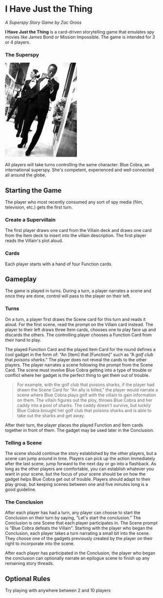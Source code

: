 # I Have Just the Thing

*A Superspy Story Game by Zac Gross*

**I Have Just the Thing** is a card-driven storytelling game that emulates spy movies like James Bond or Mission Impossible. The game is intended for 3 or 4 players.

### The Superspy

![SuperSpy](PrototypeArt/SuperSpyTemp.jpg)

All players will take turns controlling the same character: Blue Cobra, an international superspy. She's competent, experienced and well connected all around the globe.

## Starting the Game

The player who most recently consumed any sort of spy media (film, television, etc.) gets the first turn.

### Create a Supervillain

The first player draws one card from the Villain deck and draws one card from the Item deck to insert into the villain description. The first player reads the Villain's plot aloud.

### Cards

Each player starts with a hand of four Function cards.

## Gameplay

The game is played in turns. During a turn, a player narrates a scene and once they are done, control will pass to the player on their left. 

### Turns
On a turn, a player first draws the Scene card for this turn and reads it aloud. For the first scene, read the prompt on the Villain card instead. The player to their left draws three Item cards, chooses one to play face up and discards the others. The controlling player chooses a Function Card from their hand to play.

The played Function Card and the played Item Card for the round defines a cool gadget in the form of: “An [Item] that [Function]” such as “A *golf club* that *poisons sharks*.” The player does not reveal the cards to the other players. The player narrates a scene following the prompt from the Scene Card. The scene must involve Blue Cobra getting into a type of trouble or conflict where her gadget is the perfect thing to get them out of trouble.

> For example, with the golf club that poisons sharks, if the player had drawn the Scene Card for "An ally is killed," the player would narrate a scene where Blue Cobra plays golf with the villain to gain information on them. The villain figures out the ploy, throws Blue Cobra and her caddy into a pool of sharks. The caddy doesn't survive, but luckily Blue Cobra brought her golf club that poisons sharks and is able to take out the sharks and get away.

After their turn, the player places the played Function and Item cards together in front of them. The gadget may be used later in the Conclusion.

### Telling a Scene

The scene should continue the story established by the other players, but a scene can jump around in time. Players can pick up the action immediately after the last scene, jump forward to the next day or go into a flashback. As long as the other players are comfortable, you can establish whatever you want in your scene, but the focus of your scene should be on how the gadget helps Blue Cobra get out of trouble. Players should adapt to their play group, but keeping scenes between one and five minutes long is a good guideline. 

### The Conclusion

After each player has had a turn, any player can choose to start the Conclusion on their turn by saying, "Let's start the conclusion." The Conclusion is one Scene that each player participates in. The Scene prompt is "Blue Cobra defeats the Villain". Starting with the player who began the Conclusion, each player takes a turn narrating a small bit into the scene. They choose one of the gadgets previously created by the player on their right to incorporate into the scene.

After each player has participated in the Conclusion, the player who began the conclusion can optionally narrate an epilogue scene to finish up any remaining story threads. 

## Optional Rules

Try playing with anywhere between 2 and 10 players